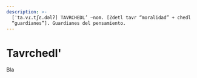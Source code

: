 ```yaml
---
description: >-
  [ˈta.vɾ.tʃɛ.dəlʔ] TAVRCHEDL’ –nom. [Zdetl tavr “moralidad” + chedl
  “guardianes”]. Guardianes del pensamiento.
---
```


# Tavrchedl'

Bla
